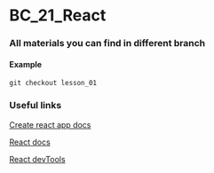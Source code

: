 # BC_21_React

### All materials you can find in different branch

#### Example

`git checkout lesson_01`

### Useful links

<a href='https://create-react-app.dev/docs/getting-started' target='_blank'>Create react app docs</a>

<a href='https://reactjs.org/' target='_blank'>React docs</a>

<a href='https://chrome.google.com/webstore/detail/react-developer-tools/fmkadmapgofadopljbjfkapdkoienihi?hl=ru' target='_blank'>React devTools</a>
